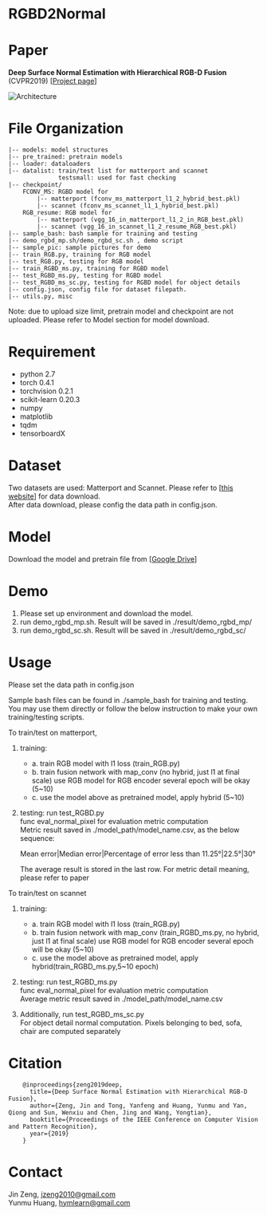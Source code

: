 RGBD2Normal
====
# Paper
**Deep Surface Normal Estimation with Hierarchical RGB-D Fusion** (CVPR2019) [[Project page](https://huangyunmu.github.io/HFMNet_CVPR2019/)]


![Architecture](https://huangyunmu.github.io/HFMNet_CVPR2019/res/framework_v5_cut.png)


# File Organization
    |-- models: model structures
    |-- pre_trained: pretrain models
    |-- loader: dataloaders
    |-- datalist: train/test list for matterport and scannet
	              testsmall: used for fast checking
    |-- checkpoint/
        FCONV_MS: RGBD model for 
	        |-- matterport (fconv_ms_matterport_l1_2_hybrid_best.pkl) 
	        |-- scannet (fconv_ms_scannet_l1_1_hybrid_best.pkl)
        RGB_resume: RGB model for 
            |-- matterport (vgg_16_in_matterport_l1_2_in_RGB_best.pkl) 
	        |-- scannet (vgg_16_in_scannet_l1_2_resume_RGB_best.pkl)
	|-- sample_bash: bash sample for training and testing
	|-- demo_rgbd_mp.sh/demo_rgbd_sc.sh , demo script
	|-- sample_pic: sample pictures for demo
    |-- train_RGB.py, training for RGB model 
    |-- test_RGB.py, testing for RGB model
    |-- train_RGBD_ms.py, training for RGBD model
    |-- test_RGBD_ms.py, testing for RGBD model
    |-- test_RGBD_ms_sc.py, testing for RGBD model for object details
    |-- config.json, config file for dataset filepath.
    |-- utils.py, misc

Note: due to upload size limit, pretrain model and checkpoint are not uploaded. 
Please refer to Model section for model download.


# Requirement 

* python 2.7
* torch 0.4.1
* torchvision 0.2.1
* scikit-learn 0.20.3
* numpy
* matplotlib
* tqdm
* tensorboardX

# Dataset 
Two datasets are used: Matterport and Scannet. Please refer to [[this website](http://deepcompletion.cs.princeton.edu/)] for data download.<br>
After data download, please config the data path in config.json.

# Model 

Download the model and pretrain file from [[Google Drive](https://drive.google.com/drive/folders/1dSdTR_ezhXgEjG7n5hrmku5Mey5ZZJCr)] 

# Demo 
1. Please set up environment and download the model.
2. run demo_rgbd_mp.sh. Result will be saved in ./result/demo_rgbd_mp/
3. run demo_rgbd_sc.sh. Result will be saved in ./result/demo_rgbd_sc/

# Usage
Please set the data path in config.json

Sample bash files can be found in ./sample_bash for training and testing.
You may use them directly or follow the below instruction to make your own
training/testing scripts.  

To train/test on matterport, 

1. training:
   * a. train RGB model with l1 loss (train_RGB.py)
   * b. train fusion network with map_conv (no hybrid, just l1 at final scale)
      use RGB model for RGB encoder
      several epoch will be okay (5~10)
   * c. use the model above as pretrained model, apply hybrid (5~10)
   
2. testing: 
   run test_RGBD.py<br>
   func eval_normal_pixel for evaluation metric computation<br>
   Metric result saved in ./model_path/model_name.csv, as the below sequence: <br>
   
   
   Mean error|Median error|Percentage of error less than 11.25&deg;|22.5&deg;|30&deg; <br>
   
   The average result is stored in the last row. For metric detail meaning, please refer to paper
   
To train/test on scannet
1. training: 
   * a. train RGB model with l1 loss (train_RGB.py)
   * b. train fusion network with map_conv (train_RGBD_ms.py, no hybrid, just l1 at final scale)
      use RGB model for RGB encoder
      several epoch will be okay (5~10)
   * c. use the model above as pretrained model, apply hybrid(train_RGBD_ms.py,5~10 epoch)
   
2. testing: run test_RGBD_ms.py<br>
   func eval_normal_pixel for evaluation metric computation<br>
   Average metric result saved in ./model_path/model_name.csv
   
3. Additionally, run test_RGBD_ms_sc.py <br>
   For object detail normal computation. Pixels belonging to bed, sofa, chair are computed separately<br>

# Citation
        @inproceedings{zeng2019deep,
          title={Deep Surface Normal Estimation with Hierarchical RGB-D Fusion},
          author={Zeng, Jin and Tong, Yanfeng and Huang, Yunmu and Yan, Qiong and Sun, Wenxiu and Chen, Jing and Wang, Yongtian},
          booktitle={Proceedings of the IEEE Conference on Computer Vision and Pattern Recognition},
          year={2019}
        } 

# Contact 
Jin Zeng, jzeng2010@gmail.com<br>
Yunmu Huang, hymlearn@gmail.com

